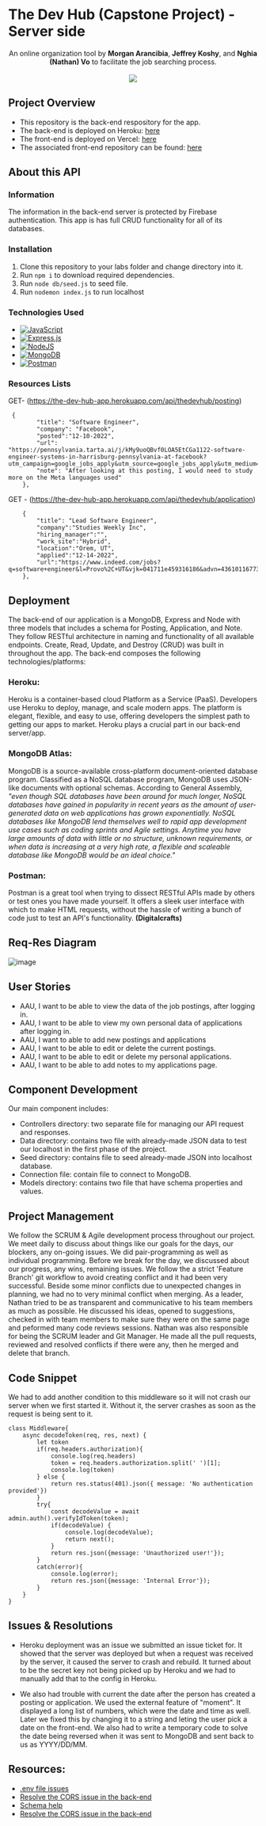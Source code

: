 # The Dev Hub (Capstone Project) - Server side
<div align="center">An online organization tool by <strong>Morgan Arancibia</strong>, <strong>Jeffrey Koshy</strong>, and <strong>Nghia (Nathan) Vo</strong> to facilitate the job searching process.
<br></br>
<img src="https://i.imgur.com/ySdkLpv.png"/>
</div>

## Project Overview

+ This repository is the back-end respository for the app.
+ The back-end is deployed on Heroku: [here](the-dev-hub-app.herokuapp.com/api/thedevhub)
+ The front-end is deployed on Vercel: [here](the-dev-hub.vercel.app)
+ The associated front-end repository can be found: [here](https://github.com/nghiavo24/the-dev-hub-fe)

## About this API

### Information
The information in the back-end server is protected by Firebase authentication. This app is has full CRUD functionality for all of its databases.

### Installation
1. Clone this repository to your labs folder and change directory into it.
2. Run `npm i` to download required dependencies.
3. Run `node db/seed.js` to seed file.
4. Run `nodemon index.js` to run localhost

### Technologies Used
- [![JavaScript](https://img.shields.io/badge/javascript-%23323330.svg?style=for-the-badge&logo=javascript&logoColor=%23F7DF1E)]()
- [![Express.js](https://img.shields.io/badge/express.js-%23404d59.svg?style=for-the-badge&logo=express&logoColor=%2361DAFB)]()
- [![NodeJS](https://img.shields.io/badge/node.js-6DA55F?style=for-the-badge&logo=node.js&logoColor=white)]()
- [![MongoDB](https://img.shields.io/badge/MongoDB-%234ea94b.svg?style=for-the-badge&logo=mongodb&logoColor=white)]()
- [![Postman](https://img.shields.io/badge/Postman-FF6C37?style=for-the-badge&logo=postman&logoColor=white)]()

### Resources Lists
GET- (https://the-dev-hub-app.herokuapp.com/api/thedevhub/posting)
```
 {
        "title": "Software Engineer",
        "company": "Facebook",
        "posted":"12-10-2022",
        "url": "https://pennsylvania.tarta.ai/j/kMy9uoQBvf0LOA5EtCGa1122-software-engineer-systems-in-harrisburg-pennsylvania-at-facebook?utm_campaign=google_jobs_apply&utm_source=google_jobs_apply&utm_medium=organic",
        "note": "After looking at this posting, I would need to study more on the Meta languages used"
    },
```
GET - (https://the-dev-hub-app.herokuapp.com/api/thedevhub/application)
```
    {
        "title": "Lead Software Engineer",
        "company":"Studies Weekly Inc",
        "hiring_manager":"",
        "work_site":"Hybrid",
        "location":"Orem, UT",
        "applied":"12-14-2022",
        "url":"https://www.indeed.com/jobs?q=software+engineer&l=Provo%2C+UT&vjk=041711e459316186&advn=4361011677313895"
    },
```


## Deployment
The back-end of our application is a MongoDB, Express and Node with three models that includes a schema for Posting, Application, and Note. They follow RESTful architecture in naming and functionality of all available endpoints. Create, Read, Update, and Destroy (CRUD) was built in throughout the app. The back-end composes the following technologies/platforms:

### Heroku: 
Heroku is a container-based cloud Platform as a Service (PaaS). Developers use Heroku to deploy, manage, and scale modern apps. The platform is elegant, flexible, and easy to use, offering developers the simplest path to getting our apps to market. Heroku plays a crucial part in our back-end server/app. 

### MongoDB Atlas: 
MongoDB is a source-available cross-platform document-oriented database program. Classified as a NoSQL database program, MongoDB uses JSON-like documents with optional schemas. According to General Assembly, _"even though SQL databases have been around for much longer, NoSQL databases have gained in popularity in recent years as the amount of user-generated data on web applications has grown exponentially. NoSQL databases like MongoDB lend themselves well to rapid app development use cases such as coding sprints and Agile settings. Anytime you have large amounts of data with little or no structure, unknown requirements, or when data is increasing at a very high rate, a flexible and scaleable database like MongoDB would be an ideal choice."_

### Postman:
Postman is a great tool when trying to dissect RESTful APIs made by others or test ones you have made yourself. It offers a sleek user interface with which to make HTML requests, without the hassle of writing a bunch of code just to test an API's functionality. **(Digitalcrafts)**


## Req-Res Diagram
![image](https://user-images.githubusercontent.com/114137772/210913054-17746858-649c-4c47-92d9-963437c858a7.png)


## User Stories
+ AAU, I want to be able to view the data of the job postings, after logging in.
+ AAU, I want to be able to view my own personal data of applications after logging in.
+ AAU, I want to able to add new postings and applications
+ AAU, I want to be able to edit or delete the current postings.
+ AAU, I want to be able to edit or delete my personal applications.
+ AAU, I want to be able to add notes to my applications page.


## Component Development
Our main component includes:
+ Controllers directory: two separate file for managing our API request and responses.
+ Data directory: contains two file with already-made JSON data to test our localhost in the first phase of the project.
+ Seed directory: contains file to seed already-made JSON into localhost database.
+ Connection file: contain file to connect to MongoDB.
+ Models directory: contains two file that have schema properties and values.


## Project Management 
We follow the SCRUM & Agile development process throughout our project. We meet daily to discuss about things like our goals for the days, our blockers, any on-going issues. We did pair-programming as well as individual programming. Before we break for the day, we discussed about our progress, any wins, remaining issues.
We follow the a strict 'Feature Branch' git workflow to avoid creating conflict and it had been very successful. Beside some minor conflicts due to unexpected changes in planning, we had no to very minimal conflict when merging. 
As a leader, Nathan tried to be as transparent and communicative to his team members as much as possible. He discussed his ideas, opened to suggestions, checked in with team members to make sure they were on the same page and peformed many code reviews sessions. Nathan was also responsible for being the SCRUM leader and Git Manager. He made all the pull requests, reviewed and resolved conflicts if there were any, then he merged and delete that branch. 

## Code Snippet

We had to add another condition to this middleware so it will not crash our server when we first started it. Without it, the server crashes as soon as the request is being sent to it.

```
class Middleware{
    async decodeToken(req, res, next) {
        let token
        if(req.headers.authorization){
            console.log(req.headers)
            token = req.headers.authorization.split(' ')[1];
            console.log(token)
        } else {
            return res.status(401).json({ message: 'No authentication provided'})
        }
        try{
            const decodeValue = await admin.auth().verifyIdToken(token);
            if(decodeValue) {
                console.log(decodeValue);
                return next();
            }
            return res.json({message: 'Unauthorized user!'});
        }
        catch(error){
            console.log(error);
            return res.json({message: 'Internal Error'});
        }
    }
}
```


## Issues & Resolutions
- Heroku deployment was an issue we submitted an issue ticket for. It showed that the server was deployed but when a request was received by the server, it caused the server to crash and rebuild. It turned about to be the secret key not being picked up by Heroku and we had to manually add that to the config in Heroku.

-  We also had trouble with current the date after the person has created a posting or application. We used the external feature of "moment". It displayed a long list of numbers, which were the date and time as well. Later we fixed this by changing it to a string and leting the user pick a date on the front-end. We also had to write a temporary code to solve the date being reversed when it was sent to MongoDB and sent back to us as YYYY/DD/MM.


## Resources:
+  [.env file issues](https://stackoverflow.com/questions/48378337/create-react-app-not-picking-up-env-files)
+  [Resolve the CORS issue in the back-end](https://stackoverflow.com/questions/46904400/why-does-the-browser-send-an-options-request-even-though-my-frontend-code-is-just)
+  [Schema help](https://mongoosejs.com/docs/schematypes.html)
+  [Resolve the CORS issue in the back-end](https://stackoverflow.com/questions/46904400/why-does-the-browser-send-an-options-request-even-though-my-frontend-code-is-jus)
